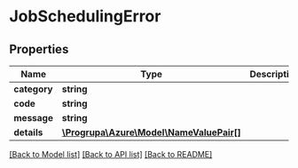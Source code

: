 # JobSchedulingError

## Properties
Name | Type | Description | Notes
------------ | ------------- | ------------- | -------------
**category** | **string** |  | 
**code** | **string** |  | [optional] 
**message** | **string** |  | [optional] 
**details** | [**\Progrupa\Azure\Model\NameValuePair[]**](NameValuePair.md) |  | [optional] 

[[Back to Model list]](../README.md#documentation-for-models) [[Back to API list]](../README.md#documentation-for-api-endpoints) [[Back to README]](../README.md)


